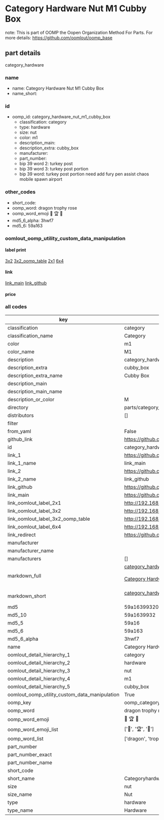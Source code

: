# Category Hardware Nut M1 Cubby Box  

note: This is part of OOMP the Oopen Organization Method For Parts. For more details: https://github.com/oomlout/oomp_base

##  part details
  



category_hardware



### name
* name: Category Hardware Nut M1 Cubby Box
* name_short: 
### id
* oomp_id: category_hardware_nut_m1_cubby_box
  * classification: category
  * type: hardware
  * size: nut
  * color: m1
  * description_main: 
  * description_extra: cubby_box
  * manufacturer: 
  * part_number: 
  * bip 39 word 2: turkey post
  * bip 39 word 3: turkey post portion
  * bip 39 word: turkey post portion need add fury pen assist chaos mobile spawn airport

### other_codes
* short_code: 
* oomp_word: dragon trophy rose
* oomp_word_emoji :dragon: :trophy: :rose:
* md5_6_alpha: 3hwf7
* md5_6: 59a163






### oomlout_oomp_utility_custom_data_manipulation
#### label print
[3x2](http://192.168.1.245:1112/?label=oomp%203hwf7)
[3x2_oomp_table](http://192.168.1.108:1112/?label=oomp%203hwf7)
[2x1](http://192.168.1.242:1112/?label=oomp%203hwf7)
[6x4](http://192.168.1.55:1112/?label=oomp%203hwf7)    

#### link

[link_main](https://github.com/oomlout/oomlout_oomp_version_1_messy/tree/main/parts/category_hardware_nut_m1_cubby_box) [link_github](https://github.com/oomlout/oomlout_oomp_version_1_messy/tree/main/parts/category_hardware_nut_m1_cubby_box)                             

#### price







### all codes 
| key | value |  
| --- | --- |  
| classification | category |  
| classification_name | Category |  
| color | m1 |  
| color_name | M1 |  
| description | category_hardware |  
| description_extra | cubby_box |  
| description_extra_name | Cubby Box |  
| description_main |  |  
| description_main_name |  |  
| description_or_color | M  |  
| directory | parts/category_hardware_nut_m1_cubby_box |  
| distributors | [] |  
| filter |  |  
| from_yaml | False |  
| github_link | https://github.com/oomlout/oomlout_oomp_part_src/tree/main/parts/category_hardware_nut_m1_cubby_box |  
| id | category_hardware_nut_m1_cubby_box |  
| link_1 | https://github.com/oomlout/oomlout_oomp_version_1_messy/tree/main/parts/category_hardware_nut_m1_cubby_box |  
| link_1_name | link_main |  
| link_2 | https://github.com/oomlout/oomlout_oomp_version_1_messy/tree/main/parts/category_hardware_nut_m1_cubby_box |  
| link_2_name | link_github |  
| link_github | https://github.com/oomlout/oomlout_oomp_version_1_messy/tree/main/parts/category_hardware_nut_m1_cubby_box |  
| link_main | https://github.com/oomlout/oomlout_oomp_version_1_messy/tree/main/parts/category_hardware_nut_m1_cubby_box |  
| link_oomlout_label_2x1 | http://192.168.1.242:1112/?label=oomp%203hwf7 |  
| link_oomlout_label_3x2 | http://192.168.1.245:1112/?label=oomp%203hwf7 |  
| link_oomlout_label_3x2_oomp_table | http://192.168.1.108:1112/?label=oomp%203hwf7 |  
| link_oomlout_label_6x4 | http://192.168.1.55:1112/?label=oomp%203hwf7 |  
| link_redirect | https://github.com/oomlout/oomlout_oomp_version_1_messy/tree/main/parts/category_hardware_nut_m1_cubby_box |  
| manufacturer |  |  
| manufacturer_name |  |  
| manufacturers | [] |  
| markdown_full | [category_hardware_nut_m1_cubby_box](none)<br>[](none)<br>[Category Hardware Nut M1 Cubby Box](none)<br><br> |  
| markdown_short | [category_hardware_nut_m1_cubby_box](none)<br><br> |  
| md5 | 59a16399320dd44d7981993d50aa2f55 |  
| md5_10 | 59a1639932 |  
| md5_5 | 59a16 |  
| md5_6 | 59a163 |  
| md5_6_alpha | 3hwf7 |  
| name | Category Hardware Nut M1 Cubby Box |  
| oomlout_detail_hierarchy_1 | category |  
| oomlout_detail_hierarchy_2 | hardware |  
| oomlout_detail_hierarchy_3 | nut |  
| oomlout_detail_hierarchy_4 | m1 |  
| oomlout_detail_hierarchy_5 | cubby_box |  
| oomlout_oomp_utility_custom_data_manipulation | True |  
| oomp_key | oomp_category_hardware_nut_m1_cubby_box |  
| oomp_word | dragon trophy rose |  
| oomp_word_emoji | :dragon: :trophy: :rose: |  
| oomp_word_emoji_list | [':dragon:', ':trophy:', ':rose:'] |  
| oomp_word_list | ['dragon', 'trophy', 'rose'] |  
| part_number |  |  
| part_number_exact |  |  
| part_number_name |  |  
| short_code |  |  
| short_name | Categoryhardware |  
| size | nut |  
| size_name | Nut |  
| type | hardware |  
| type_name | Hardware |  
